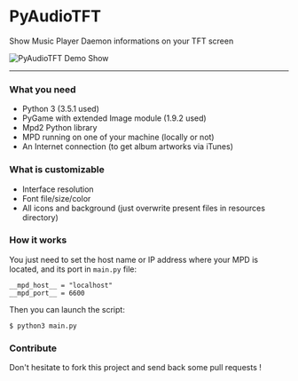 # PyAudioTFT
Show Music Player Daemon informations on your TFT screen


![PyAudioTFT Demo Show](http://i.imgur.com/zGYXt6k.png)

---
### What you need
- Python 3 (3.5.1 used)
- PyGame with extended Image module (1.9.2 used)
- Mpd2 Python library
- MPD running on one of your machine (locally or not)
- An Internet connection (to get album artworks via iTunes)

### What is customizable
- Interface resolution
- Font file/size/color
- All icons and background (just overwrite present files in resources directory)

### How it works
You just need to set the host name or IP address where your MPD is located, and its port in `main.py` file:
```
__mpd_host__ = "localhost"
__mpd_port__ = 6600
```
Then you can launch the script:
```
$ python3 main.py
```

### Contribute
Don't hesitate to fork this project and send back some pull requests !
